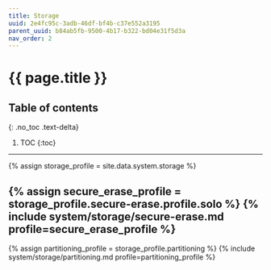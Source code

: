 ```yaml
---
title: Storage
uuid: 2e4fc95c-3adb-46df-bf4b-c37e552a3195
parent_uuid: b84ab5fb-9500-4b17-b322-bd04e31f5d3a
nav_order: 2
---
```


# {{ page.title }}

## Table of contents
{: .no_toc .text-delta}

1. TOC
{:toc}

---

{% assign storage_profile = site.data.system.storage %}

{% assign secure_erase_profile = storage_profile.secure-erase.profile.solo %}
{% include system/storage/secure-erase.md profile=secure_erase_profile %}
---
{% assign partitioning_profile = storage_profile.partitioning %}
{% include system/storage/partitioning.md profile=partitioning_profile %}

